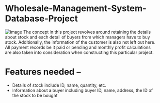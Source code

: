 # Wholesale-Management-System-Database-Project
![image](https://user-images.githubusercontent.com/88799249/158029190-ad762383-a0ba-45dc-ba78-4f32a423c793.png)
The concept in this project revolves around retaining the details about stock and each detail of buyers from which managers have to buy stock. Additionally, the information of the customer is also not left out here. All payment records be it paid or pending and monthly profit calculations are also taken into consideration when constructing this particular project.
# Features needed –
* Details of stock include ID, name, quantity, etc.
* Information about a buyer including buyer ID, name, address, the ID of the stock to be bought
